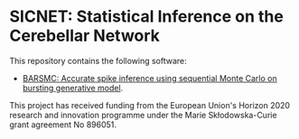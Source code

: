 # SICNET: Statistical Inference on the Cerebellar Network

This repository contains the following software:

- [BARSMC: Accurate spike inference using sequential Monte Carlo on bursting generative model](https://www.biorxiv.org/content/10.1101/2022.04.05.487201v1). 

This project has received funding from the European Union's Horizon 2020 research and innovation programme under the Marie Skłodowska-Curie grant agreement No 896051.


